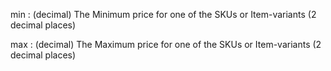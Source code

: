 min
: (decimal) The Minimum price for one of the SKUs or Item-variants (2 decimal places)

max
: (decimal) The Maximum price for one of the SKUs or Item-variants (2 decimal places)